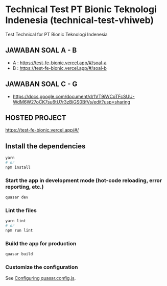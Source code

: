 # Technical Test PT Bionic Teknologi Indenesia (technical-test-vhiweb)

Test Technical for PT Bionic Teknologi Indenesia

## JAWABAN SOAL A - B
- A : https://test-fe-bionic.vercel.app/#/soal-a
- B : https://test-fe-bionic.vercel.app/#/soal-b


## JAWABAN SOAL C - G
- https://docs.google.com/document/d/1VT9iWCoTFcSUU-WdM6W27oCK7su6tU7r3zBiGS0BfVs/edit?usp=sharing

## HOSTED PROJECT
https://test-fe-bionic.vercel.app/#/

## Install the dependencies
```bash
yarn
# or
npm install
```

### Start the app in development mode (hot-code reloading, error reporting, etc.)
```bash
quasar dev
```


### Lint the files
```bash
yarn lint
# or
npm run lint
```



### Build the app for production
```bash
quasar build
```

### Customize the configuration
See [Configuring quasar.config.js](https://v2.quasar.dev/quasar-cli-vite/quasar-config-js).
